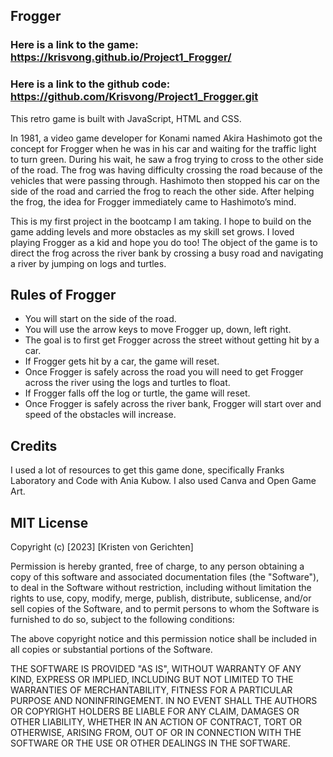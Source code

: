 ## Frogger

### Here is a link to the game: https://krisvong.github.io/Project1_Frogger/
### Here is a link to the github code: https://github.com/Krisvong/Project1_Frogger.git

This retro game is built with JavaScript, HTML and CSS.

In 1981, a video game developer for Konami named Akira Hashimoto got the concept for Frogger when he was in his car and waiting for the traffic light to turn green. During his wait, he saw a frog trying to cross to the other side of the road. The frog was having difficulty crossing the road because of the vehicles that were passing through. Hashimoto then stopped his car on the side of the road and carried the frog to reach the other side. After helping the frog, the idea for Frogger immediately came to Hashimoto’s mind.

This is my first project in the bootcamp I am taking. I hope to build on the game adding levels and more obstacles as my skill set grows. I loved playing Frogger as a kid and hope you do too! The object of the game is to direct the frog across the river bank by crossing a busy road and navigating a river by jumping on logs and turtles.

## Rules of Frogger
* You will start on the side of the road.
* You will use the arrow keys to move Frogger up, down, left right.
* The goal is to first get Frogger across the street without getting hit by a car.
* If Frogger gets hit by a car, the game will reset.
* Once Frogger is safely across the road you will need to get Frogger across the river using the logs and turtles to float.
* If Frogger falls off the log or turtle, the game will reset.
* Once Frogger is safely across the river bank, Frogger will start over and speed of the obstacles will increase.

## Credits
I used a lot of resources to get this game done, specifically Franks Laboratory and Code with Ania Kubow. I also used Canva and Open Game Art.

## MIT License
Copyright (c) [2023] [Kristen von Gerichten]

Permission is hereby granted, free of charge, to any person obtaining a copy of this software and associated documentation files (the "Software"), to deal in the Software without restriction, including without limitation the rights to use, copy, modify, merge, publish, distribute, sublicense, and/or sell copies of the Software, and to permit persons to whom the Software is furnished to do so, subject to the following conditions:

The above copyright notice and this permission notice shall be included in all copies or substantial portions of the Software.

THE SOFTWARE IS PROVIDED "AS IS", WITHOUT WARRANTY OF ANY KIND, EXPRESS OR IMPLIED, INCLUDING BUT NOT LIMITED TO THE WARRANTIES OF MERCHANTABILITY, FITNESS FOR A PARTICULAR PURPOSE AND NONINFRINGEMENT. IN NO EVENT SHALL THE AUTHORS OR COPYRIGHT HOLDERS BE LIABLE FOR ANY CLAIM, DAMAGES OR OTHER LIABILITY, WHETHER IN AN ACTION OF CONTRACT, TORT OR OTHERWISE, ARISING FROM, OUT OF OR IN CONNECTION WITH THE SOFTWARE OR THE USE OR OTHER DEALINGS IN THE SOFTWARE.

